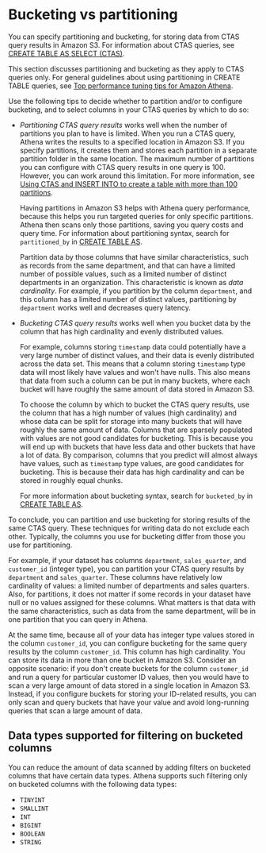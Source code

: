 # Bucketing vs partitioning<a name="bucketing-vs-partitioning"></a>

You can specify partitioning and bucketing, for storing data from CTAS query results in Amazon S3\. For information about CTAS queries, see [CREATE TABLE AS SELECT \(CTAS\)](ctas.md)\.

This section discusses partitioning and bucketing as they apply to CTAS queries only\. For general guidelines about using partitioning in CREATE TABLE queries, see [Top performance tuning tips for Amazon Athena](http://aws.amazon.com/blogs/big-data/top-10-performance-tuning-tips-for-amazon-athena/)\.

Use the following tips to decide whether to partition and/or to configure bucketing, and to select columns in your CTAS queries by which to do so:
+ *Partitioning CTAS query results* works well when the number of partitions you plan to have is limited\. When you run a CTAS query, Athena writes the results to a specified location in Amazon S3\. If you specify partitions, it creates them and stores each partition in a separate partition folder in the same location\. The maximum number of partitions you can configure with CTAS query results in one query is 100\. However, you can work around this limitation\. For more information, see [Using CTAS and INSERT INTO to create a table with more than 100 partitions](ctas-insert-into.md)\.

  Having partitions in Amazon S3 helps with Athena query performance, because this helps you run targeted queries for only specific partitions\. Athena then scans only those partitions, saving you query costs and query time\. For information about partitioning syntax, search for `partitioned_by` in [CREATE TABLE AS](create-table-as.md)\.

  Partition data by those columns that have similar characteristics, such as records from the same department, and that can have a limited number of possible values, such as a limited number of distinct departments in an organization\. This characteristic is known as *data cardinality*\. For example, if you partition by the column `department`, and this column has a limited number of distinct values, partitioning by `department` works well and decreases query latency\. 
+ *Bucketing CTAS query results* works well when you bucket data by the column that has high cardinality and evenly distributed values\. 

  For example, columns storing `timestamp` data could potentially have a very large number of distinct values, and their data is evenly distributed across the data set\. This means that a column storing `timestamp` type data will most likely have values and won't have nulls\. This also means that data from such a column can be put in many buckets, where each bucket will have roughly the same amount of data stored in Amazon S3\. 

  To choose the column by which to bucket the CTAS query results, use the column that has a high number of values \(high cardinality\) and whose data can be split for storage into many buckets that will have roughly the same amount of data\. Columns that are sparsely populated with values are not good candidates for bucketing\. This is because you will end up with buckets that have less data and other buckets that have a lot of data\. By comparison, columns that you predict will almost always have values, such as `timestamp` type values, are good candidates for bucketing\. This is because their data has high cardinality and can be stored in roughly equal chunks\. 

  For more information about bucketing syntax, search for `bucketed_by` in [CREATE TABLE AS](create-table-as.md)\. 

To conclude, you can partition and use bucketing for storing results of the same CTAS query\. These techniques for writing data do not exclude each other\. Typically, the columns you use for bucketing differ from those you use for partitioning\. 

For example, if your dataset has columns `department`, `sales_quarter`, and `customer_id` \(integer type\), you can partition your CTAS query results by `department` and `sales_quarter`\. These columns have relatively low cardinality of values: a limited number of departments and sales quarters\. Also, for partitions, it does not matter if some records in your dataset have null or no values assigned for these columns\. What matters is that data with the same characteristics, such as data from the same department, will be in one partition that you can query in Athena\. 

At the same time, because all of your data has integer type values stored in the column `customer_id`, you can configure bucketing for the same query results by the column `customer_id`\. This column has high cardinality\. You can store its data in more than one bucket in Amazon S3\. Consider an opposite scenario: if you don't create buckets for the column `customer_id` and run a query for particular customer ID values, then you would have to scan a very large amount of data stored in a single location in Amazon S3\. Instead, if you configure buckets for storing your ID\-related results, you can only scan and query buckets that have your value and avoid long\-running queries that scan a large amount of data\. 

## Data types supported for filtering on bucketed columns<a name="bucketing-data-types-supported-for-filtering"></a>

You can reduce the amount of data scanned by adding filters on bucketed columns that have certain data types\. Athena supports such filtering only on bucketed columns with the following data types:
+ `TINYINT`
+ `SMALLINT`
+ `INT`
+ `BIGINT`
+ `BOOLEAN`
+ `STRING`